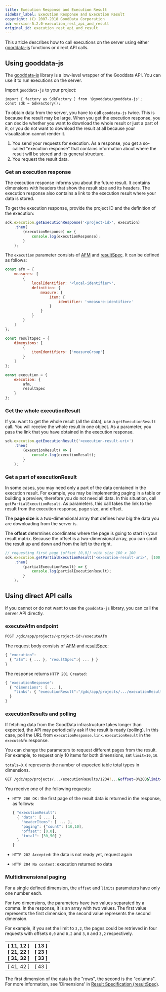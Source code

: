 ```yaml
---
title: Execution Response and Execution Result
sidebar_label: Execution Response and Execution Result
copyright: (C) 2007-2018 GoodData Corporation
id: version-5.2.0-execution_rest_api_and_result
original_id: execution_rest_api_and_result
---
```


This article describes how to call executions on the server using either [gooddata-js](https://github.com/gooddata/gooddata-js) functions or direct API calls.

## Using gooddata-js

The [gooddata-js](https://github.com/gooddata/gooddata-js) library is a low-level wrapper of the Gooddata API. You can use it to run executions on the server.

Import `gooddata-js` to your project:

```javascripts
import { factory as SdkFactory } from '@gooddata/gooddata-js';
const sdk = SdkFactory();
```

To obtain data from the server, you have to call `gooddata-js` twice. This is because the result may be large. When you get the execution response, you can decide whether you want to download the whole result or just a part of it, or you do not want to download the result at all because your visualization cannot render it.

1. You send your requests for execution. As a response, you get a so-called "execution response" that contains information about where the result will be stored and its general structure.
2. You request the result data.

### Get an execution response

The execution response informs you about the future result.  It contains dimensions with headers that show the result size and its headers. The execution response also contains a link to the execution result where your data is stored.

To get the execution response, provide the project ID and the definition of the execution:

```javascript
sdk.execution.getExecutionResponse('<project-id>', execution)
    .then(
        (executionResponse) => {
            console.log(executionResponse);
        }
    );
```

The `execution` parameter consists of [AFM](50_custom__execution.md) and [resultSpec](result_specification.md). It can be defined as follows:

```javascript
const afm = {
    measures: [
        {
            localIdentifier: '<local-identifier>',
            definition: {
                measure: {
                    item: {
                        identifier: '<measure-identifier>'
                    }
                }
            }
        }
    ]
};

const resultSpec = {
    dimensions: [
        {
            itemIdentifiers: ['measureGroup']
        }
    ]
};

const execution = {
    execution: {
        afm,
        resultSpec
    }
};
```

### Get the whole executionResult

If you want to get the whole result (all the data), use a `getExecutionResult` call. You will receive the whole result in one object. As a parameter, you pass the link that you have obtained in the execution response.

```javascript
sdk.execution.getExecutionResult('<execution-result-uri>')
    .then(
        (executionResult) => {
            console.log(executionResult);
        }
    );
```

### Get a part of executionResult

In some cases, you may need only a part of the data contained in the execution result. For example, you may be implementing paging in a table or building a preview, therefore you do not need all data. In this situation, call `getPartialExecutionResult`. As parameters, this call takes the link to the result from the execution response, page size, and offset.

The **page size** is a two-dimensional array that defines how big the data you are downloading from the server is.

The **offset** determines coordinates where the page is going to start in your result matrix. Because the offset is a two-dimensional array, you can scroll the result up and down and from the left to the right.

```javascript
// requesting first page (offset [0,0]) with size 100 x 100
sdk.execution.getPartialExecutionResult('<execution-result-uri>', [100, 100], [0,0])
    .then(
        (partialExecutionResult) => { 
            console.log(partialExecutionResult);
        }
    );
```

## Using direct API calls

If you cannot or do not want to use the `gooddata-js` library, you can call the server API directly.

### executeAfm endpoint

```bash
POST /gdc/app/projects/<project-id>/executeAfm
```

The request body consists of [AFM](50_custom__execution.md) and [resultSpec](result_specification.md):

```javascript
{ "execution":
  { "afm": { ... }, "resultSpec":{ ... } }
}
```

The response returns `HTTP 201 Created`:

```javascript
{ "executionResponse":
  { "dimensions": [ ... ],
    "links": { "executionResult":"/gdc/app/projects/.../executionResults/1234?...&offset=0%2C0&limit=1000%2C1000&dimensions=2&totals=0%2C0" }
  }
}
```

### executionResults and polling

If fetching data from the GoodData infrastructure takes longer than expected, the API may periodically ask if the result is ready (polling). In this case, poll the URL from `executionResponse.link.executionResult` in the `executeAfm` response.

You can change the parameters to request different pages from the result. For example, to request only 10 items for both dimensions, set `limit=10,10`.

`totals=0,0` represents the number of expected table total types in dimensions.

```bash
GET /gdc/app/projects/.../executionResults/1234?...&offset=0%2C0&limit=10%2C10&dimensions=2&totals=0%2C0
```

You receive one of the following requests:

* `HTTP 200 OK`
  : the first page of the result data is returned in the response, as follows:

  ```javascript
  { "executionResult":
    { "data": [ ... ],
      "headerItems": [ ... ],
      "paging": {"count": [10,10],
      "offset": [0,0],
      "total": [30,50] }
    }
  }
  ```

* `HTTP 202 Accepted`: the data is not ready yet, request again
* `HTTP 204 No content`: execution returned no data

### Multidimensional paging

For a single defined dimension, the `offset` and `limits` parameters have only one number each.

For two dimensions, the parameters have two values separated by a comma. In the response, it is an array with two values. The first value represents the first dimension, the second value represents the second dimension.

For example, if you set the limit to `3,2`, the pages could be retrieved in four requests with offsets `0,0` and `0,2` and `3,0` and `3,2` respectively.

| [ 11, 12 ] <br> [ 21, 22 ] <br> [ 31, 32 ] | [ 13 ] <br> [ 23 ] <br> [ 33 ] |
| :--- | :--- |
| [ 41, 42 ] | [ 43 ] |

The first dimension of the data is the "rows", the second is the "columns". For more information, see 'Dimensions' in [Result Specification (resultSpec)](result_specification.md).
